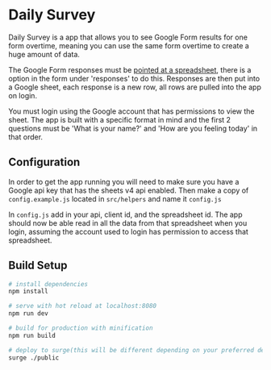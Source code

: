 # Daily Survey

Daily Survey is a app that allows you to see Google Form results for one form overtime, meaning you can use the same form overtime to create a huge amount of data.

The Google Form responses must be [pointed at a spreadsheet](https://support.google.com/docs/answer/2917686?hl=en&ref_topic=6063592), there is a option in the form under 'responses' to do this. Responses are then put into a Google sheet, each response is a new row, all rows are pulled into the app on login.

You must login using the Google account that has permissions to view the sheet. The app is built with a specific format in mind and the first 2 questions must be 'What is your name?' and 'How are you feeling today' in that order.  

## Configuration

In order to get the app running you will need to make sure you have a Google api key that has the sheets v4 api enabled. Then make a copy of ```config.example.js``` located in ```src/helpers``` and name it ``` config.js ```

In ```config.js``` add in your api, client id, and the spreadsheet id. The app should now be able read in all the data from that spreadsheet when you login, assuming the account used to login has permission to access that spreadsheet.

## Build Setup

``` bash
# install dependencies
npm install

# serve with hot reload at localhost:8080
npm run dev

# build for production with minification
npm run build

# deploy to surge(this will be different depending on your preferred deployment site/method)
surge ./public
```
